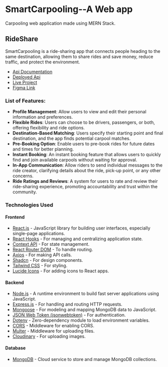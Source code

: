 # SmartCarpooling--A Web app

Carpooling web application made using MERN Stack.

## RideShare

SmartCarpooling is a ride-sharing app that connects people heading to the same destination, allowing them to share rides and save money, reduce traffic, and protect the environment.

- [Api Documentation](https://documenter.getpostman.com/view/32434659/2s9YymFjCa#e3c94f2d-c0eb-424a-982c-fc94fef0d286)
- [Deployed Api](https://rideshare-03wo.onrender.com)
- [Live Project](https://mern-rideshare.netlify.app)
- [Figma Link](https://www.figma.com/file/2n26SV0O36itVbiqIk4rT6/RideShare?type=design&node-id=0%3A1&mode=design&t=qWGHLmTUJOAHSlGL-1)

### List of Features:
- **Profile Management**: Allow users to view and edit their personal information and preferences. 
- **Flexible Rides**: Users can choose to be drivers, passengers, or both, offering flexibility and ride options.
- **Destination-Based Matching**: Users specify their starting point and final destination, and the app finds potential carpool matches.
- **Pre-Booking Option**: Enable users to pre-book rides for future dates and times for better planning.
- **Instant Booking**: An instant booking feature that allows users to quickly find and join available carpools without waiting for approval.
- **In-App Communication**: Allow riders to send individual messages to the ride creator, clarifying details about the ride, pick-up point, or any other concerns.
- **Ride Ratings and Reviews**: A system for users to rate and review their ride-sharing experience, promoting accountability and trust within the community.

### Technologies Used

#### Frontend
- [React.js](https://www.npmjs.com/package/react) - JavaScript library for building user interfaces, especially single-page applications.
- [React Hooks](https://reactjs.org/docs/hooks-intro.html) - For managing and centralizing application state.
- [Context API](https://react.dev/reference/react/useContext) - For state management.
- [React Router DOM](https://www.npmjs.com/package/react-router-dom) - To handle routing.
- [Axios](https://www.npmjs.com/package/axios) - For making API calls.
- [Shadcn](https://ui.shadcn.com) - For design components.
- [Tailwind CSS](https://tailwindcss.com/) - For styling.
- [Lucide Icons](https://lucide.dev/icons/) - For adding icons to React apps.

#### Backend
- [Node.js](https://nodejs.org/en/) - A runtime environment to build fast server applications using JavaScript.
- [Express.js](https://www.npmjs.com/package/express) - For handling and routing HTTP requests.
- [Mongoose](https://mongoosejs.com/) - For modeling and mapping MongoDB data to JavaScript.
- [JSON Web Token (jsonwebtoken)](https://www.npmjs.com/package/jsonwebtoken) - For authentication.
- [Dotenv](https://www.npmjs.com/package/dotenv) - Zero-dependency module to load environment variables.
- [CORS](https://www.npmjs.com/package/cors) - Middleware for enabling CORS.
- [Multer](https://www.npmjs.com/package/multer) - Middleware for uploading files.
- [Cloudinary](https://cloudinary.com) - For uploading images.

#### Database
- [MongoDB](https://www.mongodb.com/) - Cloud service to store and manage MongoDB collections.
